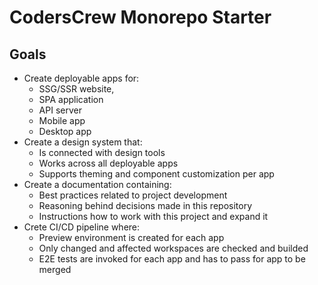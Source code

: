 # CodersCrew Monorepo Starter

## Goals
- Create deployable apps for:
  - SSG/SSR website,
  - SPA application
  - API server
  - Mobile app
  - Desktop app
- Create a design system that:
  - Is connected with design tools
  - Works across all deployable apps
  - Supports theming and component customization per app
- Create a documentation containing:
  - Best practices related to project development
  - Reasoning behind decisions made in this repository
  - Instructions how to work with this project and expand it
- Crete CI/CD pipeline where:
  - Preview environment is created for each app
  - Only changed and affected workspaces are checked and builded
  - E2E tests are invoked for each app and has to pass for app to be merged
